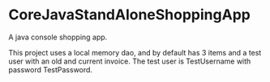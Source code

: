 # CoreJavaStandAloneShoppingApp
A java console shopping app.

This project uses a local memory dao, and by default has 3 items and a test user with an old and current invoice. The test user is TestUsername with password TestPassword.
